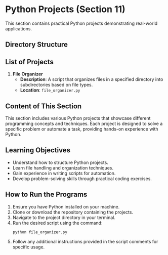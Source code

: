 # Python Projects (Section 11)

This section contains practical Python projects demonstrating real-world applications.

## Directory Structure 

## List of Projects
1. **File Organizer**
   - **Description**: A script that organizes files in a specified directory into subdirectories based on file types.
   - **Location**: `file_organizer.py`

## Content of This Section
This section includes various Python projects that showcase different programming concepts and techniques. Each project is designed to solve a specific problem or automate a task, providing hands-on experience with Python.

## Learning Objectives
- Understand how to structure Python projects.
- Learn file handling and organization techniques.
- Gain experience in writing scripts for automation.
- Develop problem-solving skills through practical coding exercises.

## How to Run the Programs
1. Ensure you have Python installed on your machine.
2. Clone or download the repository containing the projects.
3. Navigate to the project directory in your terminal.
4. Run the desired script using the command:
   ```bash
   python file_organizer.py
   ```
5. Follow any additional instructions provided in the script comments for specific usage. 